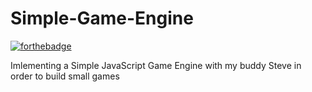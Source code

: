 # Simple-Game-Engine

[![forthebadge](https://forthebadge.com/images/badges/made-with-javascript.svg)](https://forthebadge.com)

Imlementing a Simple JavaScript Game Engine with my buddy Steve in order to build small games 
